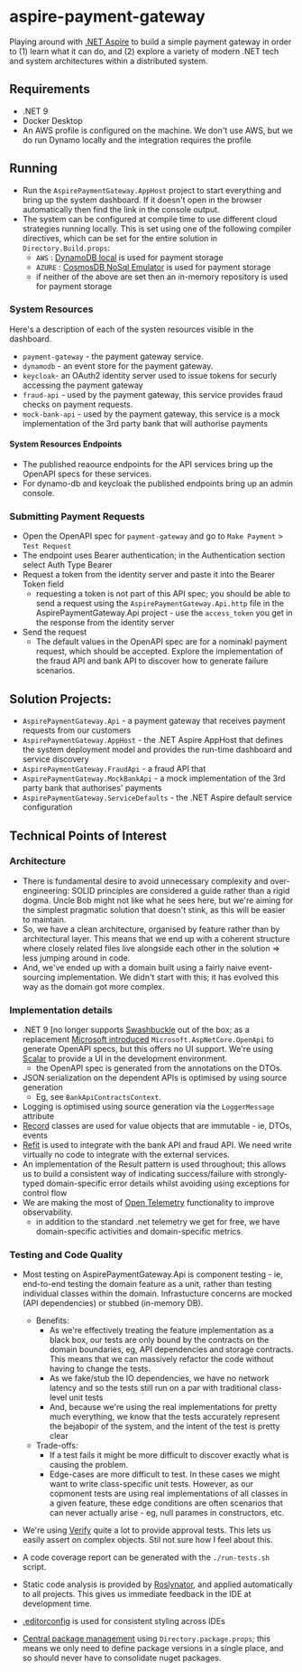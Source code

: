 # aspire-payment-gateway

Playing around with [.NET Aspire](https://learn.microsoft.com/en-us/dotnet/aspire/get-started/aspire-overview) to build a simple payment gateway in order to (1) learn what it can do, and (2) explore a variety of modern .NET tech and system architectures within a distributed system.

## Requirements
- .NET 9
- Docker Desktop
- An AWS profile is configured on the machine. We don't use AWS, but we do run Dynamo locally and the integration requires the profile

## Running
- Run the `AspirePaymentGateway.AppHost` project to start everything and bring up the system dashboard. If it doesn't open in the browser automatically then find the link in the console output.
- The system can be configured at compile time to use different cloud strategies running locally. This is set using one of the following compiler directives, which can be set for the entire solution in `Directory.Build.props`:
  -  `AWS` : [DynamoDB local](https://github.com/instructure/dynamo-local-admin-docker) is used for payment storage
  -  `AZURE` : [CosmosDB NoSql Emulator](https://learn.microsoft.com/en-us/azure/cosmos-db/emulator) is used for payment storage
  - if neither of the above are set then an in-memory repository is used for payment storage

### System Resources

Here's a description of each of the systen resources visible in the dashboard.

- `payment-gateway` - the payment gateway service.
- `dynamodb` - an event store for the payment gateway.
- `keycloak`- an OAuth2 identity server used to issue tokens for securly accessing the payment gateway
- `fraud-api` - used by the payment gateway, this service provides fraud checks on payment requests. 
- `mock-bank-api` - used by the payment gateway, this service is a mock implementation of the 3rd party bank that will authorise payments

#### System Resources Endpoints
- The published reaource endpoints for the API services bring up the OpenAPI specs for these services.
- For dynamo-db and keycloak the published endpoints bring up an admin console.

### Submitting Payment Requests
- Open the OpenAPI spec for `payment-gateway` and go to `Make Payment` > `Test Request`
- The endpoint uses Bearer authentication; in the Authentication section select Auth Type Bearer
- Request a token from the identity server and paste it into the Bearer Token field
  - requesting a token is not part of this API spec; you should be able to send a request using the `AspirePaymentGateway.Api.http` file in the AspirePaymentGateway.Api project - use the `access_token` you get in the response from the identity server
- Send the request
  - The default values in the OpenAPI spec are for a nominakl payment request, which should be accepted. Explore the implementation of the fraud API and bank API to discover how to generate failure scenarios. 

## Solution Projects:

- `AspirePaymentGateway.Api` - a payment gateway that receives payment requests from our customers
- `AspirePaymentGateway.AppHost` - the .NET Aspire AppHost that defines the system deployment model and provides the run-time dashboard and service discovery
- `AspirePaymentGateway.FraudApi` - a fraud API that 
- `AspirePaymentGateway.MockBankApi` - a mock implementation of the 3rd party bank that authorises' payments 
- `AspirePaymentGateway.ServiceDefaults` - the .NET Aspire default service configuration


## Technical Points of Interest

### Architecture

- There is fundamental desire to avoid unnecessary complexity and over-engineering: SOLID principles are considered a guide rather than a rigid dogma. Uncle Bob might not like what he sees here, but we're aiming for the simplest pragmatic solution that doesn't stink, as this will be easier to maintain. 
- So, we have a clean architecture, organised by feature rather than by architectural layer. This means that we end up with a coherent structure where closely related files live alongside each other in the solution => less jumping around in code.
- And, we've ended up with a domain built using a fairly naive event-sourcing implementation. We didn't start with this; it has evolved this way as the domain got more complex. 

### Implementation details
- .NET 9 [no longer supports [Swashbuckle](https://github.com/domaindrivendev/Swashbuckle.AspNetCore) out of the box; as a replacement [Microsoft introduced](https://github.com/dotnet/aspnetcore/issues/54599) `Microsoft.AspNetCore.OpenApi` to generate OpenAPI specs, but this offers no UI support. We're using [Scalar](https://github.com/scalar/scalar) to provide a UI in the development environment.
  - the OpenAPI spec is generated from the annotations on the DTOs.
- JSON serialization on the dependent APIs is optimised by using source generation
  - Eg, see `BankApiContractsContext`.
- Logging is optimised using source generation via the `LoggerMessage` attribute
- [Record](https://learn.microsoft.com/en-us/dotnet/csharp/language-reference/builtin-types/record) classes are used for value objects that are immutable - ie, DTOs, events
- [Refit](https://github.com/reactiveui/refit) is used to integrate with the bank API and fraud API. We need write virtually no code to integrate with the external services.
- An implementation of the Result pattern is used throughout; this allows us to build a consistent way of indicating success/failure with strongly-typed domain-specific error details whilst avoiding using exceptions for control flow
- We are making the most of [Open Telemetry](https://github.com/open-telemetry) functionality to improve observability.
  - in addition to the standard .net telemetry we get for free, we have domain-specific activities and domain-specific metrics. 

### Testing and Code Quality
- Most testing on AspirePaymentGateway.Api is component testing - ie, end-to-end testing the domain feature as a unit, rather than testing individual classes within the domain. Infrastucture concerns are mocked (API dependencies) or stubbed (in-memory DB).
  - Benefits: 
    - As we're effectively treating the feature implementation as a black box, our tests are only bound by the contracts on the domain boundaries, eg, API dependencies and storage contracts. This means that we can massively refactor the code without having to change the tests.
    - As we fake/stub the IO dependencies, we have no network latency and so the tests still run on a par with traditional class-level unit tests
    - And, because we're using the real implementations for pretty much everything, we know that the tests accurately represent the bejabopir of the system, and the intent of the test is pretty clear
  - Trade-offs:
    - If a test fails it might be more difficult to discover exactly what is causing the problem.
    - Edge-cases are more difficult to test. In these cases we might want to write class-specific unit tests. However, as our copmonent tests are using real implementations of all classes in a given feature, these edge conditions are often scenarios that can never actually arise - eg, null parames in constructors, etc.
- We're using [Verify](https://github.com/VerifyTests/Verify) quite a lot to provide approval tests. This lets us easily assert on complex objects. Stil not sure how I feel about this.
- A code coverage report can be generated with the `./run-tests.sh` script.
- Static code analysis is provided by [Roslynator](https://github.com/dotnet/roslynator), and applied automatically to all projects. This gives us immediate feedback in the IDE at development time.
- [.editorconfig](https://editorconfig.org/) is used for consistent styling across IDEs


- [Central package management](https://learn.microsoft.com/en-us/nuget/consume-packages/central-package-management) using `Directory.package.props`; this means we only need to define package versions in a single place, and so should never have to consolidate nuget packages.
